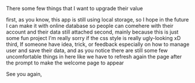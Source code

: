 There some few things that I want to upgrade their value

first, as you know, this app is still using local storage, so I hope in the future I can make it with online database so people can comehere with their account and their data still attached
second, mainly because this is just some fun project I'm really sorry if the css style is really ugly-looking xD
third, If someone have idea, trick, or feedback especially on how to manage user and save their data, and as you notice there are still some few uncomfortable things in here like we have to refresh again the page after the prompt to make the welcome page to appear


See you again,
